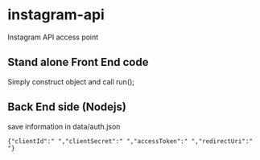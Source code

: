 # instagram-api
Instagram API access point



## Stand alone Front End code

Simply construct object and call run();

<script src="https://code.jquery.com/jquery-1.12.4.min.js"></script>
<script type="text/javascript" src="instagramapi/instagramapi.js"></script>
<script>
	var instaAPI = new InstaAPI({
		target: 'insta_api1',
		clientId: '',
		userId: '',
		accessToken: '',
		resolution : 'low',
		maxContentCount: 5
	});
	instaAPI.run();
		</script>
</head>
<body>

<div class="instagramFeed" id="insta_api1"></div>	


## Back End side (Nodejs)

save information in data/auth.json

`
{"clientId":" ","clientSecret":" ","accessToken":" ","redirectUri":" "}
`
